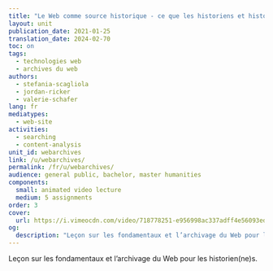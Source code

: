```yaml
---
title: "Le Web comme source historique - ce que les historiens et historiennes doivent savoir"
layout: unit
publication_date: 2021-01-25
translation_date: 2024-02-70
toc: on
tags:
  - technologies web
  - archives du web
authors: 
  - stefania-scagliola
  - jordan-ricker
  - valerie-schafer
lang: fr
mediatypes: 
  - web-site
activities: 
  - searching
  - content-analysis
unit_id: webarchives
link: /u/webarchives/
permalink: /fr/u/webarchives/
audience: general public, bachelor, master humanities
components:
  small: animated video lecture
  medium: 5 assignments
order: 3
cover:
  url: https://i.vimeocdn.com/video/718778251-e956998ac337adff4e56093edf452aed2f5895d0b136df3cd6a8bc4062f6c50c-d?mw=900&mh=506&q=70
og:
  description: "Leçon sur les fondamentaux et l’archivage du Web pour les historien(ne)s."
---
```


Leçon sur les fondamentaux et l’archivage du Web pour les historien(ne)s.

<!-- more -->
